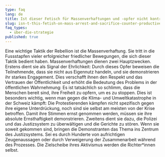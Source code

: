 ```yaml
---
type: faq
lang: de
title: Ist dieser Fetisch für Massenverhaftungen und -opfer nicht kontraproduktiv?
slug: isn-t-this-fetish-on-mass-arrest-and-sacrifice-counter-productive
faq_types:
  - über-die-strategie
published: true
---
```

Eine wichtige Taktik der Rebellion ist die Massenverhaftung. Sie tritt in die Fussstapfen vieler erfolgreicher friedlicher Bewegungen, die sich dieser Taktik bedient haben. Massenverhaftungen dienen zwei Hauptzwecken. Erstens dient sie als Signal der Ehrlichkeit: Durch dieses Opfer beweisen die Teilnehmende, dass sie nicht aus Eigennutz handeln, und sie demonstrieren ihr starkes Engagement. Dies verschafft ihnen den Respekt und das Vertrauen der Öffentlichkeit und erhöht die Bedeutung des Problems in der öffentlichen Wahrnehmung: Es ist tatsächlich so schlimm, dass die Menschen bereit sind, ihre Freiheit zu opfern, um es zu stoppen. Dies ist besonders wichtig, wenn man gegen die Klima- und Umweltkatastrophe in der Schweiz kämpft: Die Protestierenden kämpfen nicht spezifisch gegen ihre eigene Unterdrückung, noch sind sie selbst am meisten von der Krise betroffen. Damit ihre Stimmen ernst genommen werden, müssen sie ihre absolute Ernsthaftigkeit demonstrieren. Zweitens dient sie dazu, die Polizei und das Justizsystem zu überwältigen und die Gerichte zu stören. Wenn sie soweit gekommen sind, bringen die Demonstranten das Thema ins Zentrum des Justizsystems. Sei es durch Hunderte von aufrichtigen Zeugenaussagen oder durch Verweigerung der Zusammenarbeit während des Prozesses. Die Zielscheibe ihres Aktivismus werden die Richter*innen selbst.
